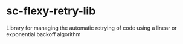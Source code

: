 # sc-flexy-retry-lib
Library for managing the automatic retrying of code using a linear or exponential backoff algorithm
